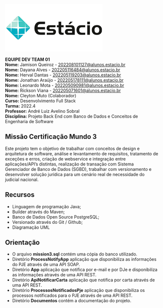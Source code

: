![image](estacio.png)

**EQUIPE DEV TEAM 01**\
**Nome:** Jamison Queiroz - 202208101127@alunos.estacio.br\
**Nome:** Dayana Alves - 202205116484@alunos.estacio.br\
**Nome:** Herval Dantas - 202205119203@alunos.estacio.br\
**Nome:** Jonathan Araújo - 202205178111@alunos.estacio.br\
**Nome:** Leonardo Mota - 202205090981@alunos.estacio.br\
**Nome:** Rickson Viana - 202205071601@alunos.estacio.br\
**Nome:** Cleyton Muto (Colaborador)\
**Curso:** Desenvolvimento Full Stack\
**Turma:** 2022.4\
**Professor:** André Luiz Avelino Sobral\
**Disciplina:** Projeto Back End com Banco de Dados e Conceitos de Engenharia de Software


## Missão Certificação Mundo 3

Este projeto tem o objetivo de trabalhar com conceitos de design e arquitetura de software, análise e levantamento de requisitos, tratamento de exceções e erros, criação de webservice e integração entre aplicações/API’s distintas, realização de transação com Sistema Gerenciador de Banco de Dados (SGBD), trabalhar com versionamento e desenvolver solução jurídica para um cenário real de necessidade do judicial nacional.

## Recursos

- Linguagem de programação Java; 
- Builder através do Maven; 
- Banco de Dados Open Source PostgreSQL; 
- Versionado através do Git / Github; 
- Diagramação UML

## Orientação

* O arquivo **mission3.sql** contém uma cópia do banco utilizado.
* Diretório **ProcessNotifyApp** aplicação que disponibiliza as informações do PJE através de uma API SOAP.
* Diretório **App** aplicação que notifica por e-mail e por DJe e disponibiliza as informações através de uma API REST.
* Diretório **ApiNotificarCarta** aplicação que notifica por carta através de uma API REST.
* Diretório **ProcessosNotificadosPje** aplicação que disponibiliza os processos notificados para o PJE através de uma API REST.
* Diretório **Documentos** contém a documentação do projeto.


